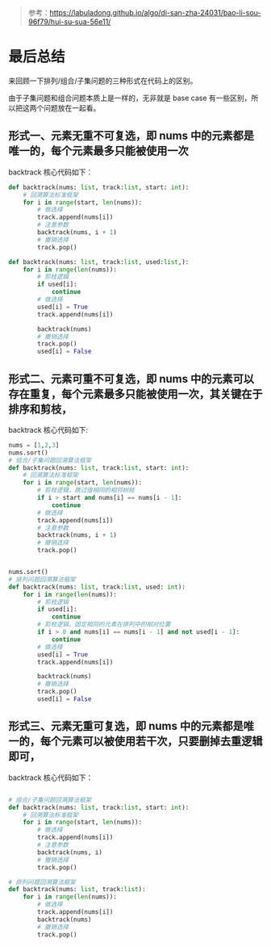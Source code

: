 > 参考：https://labuladong.github.io/algo/di-san-zha-24031/bao-li-sou-96f79/hui-su-sua-56e11/

# 最后总结
来回顾一下排列/组合/子集问题的三种形式在代码上的区别。

由于子集问题和组合问题本质上是一样的，无非就是 base case 有一些区别，所以把这两个问题放在一起看。

## 形式一、元素无重不可复选，即 nums 中的元素都是唯一的，每个元素最多只能被使用一次
backtrack 核心代码如下：

```python
def backtrack(nums: list, track:list, start: int):
    # 回溯算法标准框架
    for i in range(start, len(nums)):
        # 做选择
        track.append(nums[i])
        # 注意参数
        backtrack(nums, i + 1)
        # 撤销选择
        track.pop()

def backtrack(nums: list, track:list, used:list,):
    for i in range(len(nums)):
        # 剪枝逻辑
        if used[i]:
            continue
        # 做选择
        used[i] = True
        track.append(nums[i])

        backtrack(nums)
        # 撤销选择
        track.pop()
        used[i] = False
```
## 形式二、元素可重不可复选，即 nums 中的元素可以存在重复，每个元素最多只能被使用一次，其关键在于排序和剪枝，
backtrack 核心代码如下:
```python
nums = [1,2,3]
nums.sort()
# 组合/子集问题回溯算法框架
def backtrack(nums: list, track:list, start: int):
    # 回溯算法标准框架
    for i in range(start, len(nums)):
        # 剪枝逻辑，跳过值相同的相邻树枝
        if i > start and nums[i] == nums[i - 1]:
            continue
        # 做选择
        track.append(nums[i])
        # 注意参数
        backtrack(nums, i + 1)
        # 撤销选择
        track.pop()


nums.sort()
# 排列问题回溯算法框架
def backtrack(nums: list, track:list, used: int):
    for i in range(len(nums)):
        # 剪枝逻辑
        if used[i]:
            continue
        # 剪枝逻辑，固定相同的元素在排列中的相对位置
        if i > 0 and nums[i] == nums[i - 1] and not used[i - 1]:
            continue
        # 做选择
        used[i] = True
        track.append(nums[i])

        backtrack(nums)
        # 撤销选择
        track.pop()
        used[i] = False

```
## 形式三、元素无重可复选，即 nums 中的元素都是唯一的，每个元素可以被使用若干次，只要删掉去重逻辑即可，
backtrack 核心代码如下：

```python

# 组合/子集问题回溯算法框架
def backtrack(nums: list, track:list, start: int):
    # 回溯算法标准框架
    for i in range(start, len(nums)):
        # 做选择
        track.append(nums[i])
        # 注意参数
        backtrack(nums, i)
        # 撤销选择
        track.pop()

# 排列问题回溯算法框架
def backtrack(nums: list, track:list):
    for i in range(len(nums)):
        # 做选择
        track.append(nums[i])
        backtrack(nums)
        # 撤销选择
        track.pop()
```